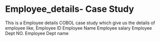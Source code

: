 # Employee_details- Case Study
This is a Employee details COBOL case study which give us the details of employee like,
Employee ID
Employee Name
Employee salary
Employee Dept NO.
Employee Dept name
